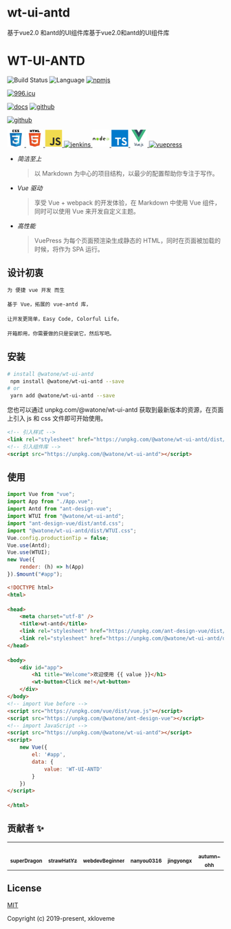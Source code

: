 # wt-ui-antd

基于vue2.0
和antd的UI组件库基于vue2.0和antd的UI组件库

<h1 align="center">
<h1>WT-UI-ANTD</h1>
  <a><img src="https://img.shields.io/circleci/project/github/vuejs/vue/dev.svg" alt="Build Status"></a>
  <a><img src="https://img.shields.io/badge/language-vue-42b983.svg" alt="Language"></a>
  <a href="https://www.npmjs.com/package/@wt/wt-ui-antd"><img src="https://img.shields.io/badge/npmjs-WTUIAntd-red.svg" alt="npmjs"></a>
  <br>

  <a href="https://996.icu"><img src="https://img.shields.io/badge/link-996.icu-red.svg" alt="996.icu"></a>

  <a href="https://github.com/xkloveme/wt-ui-antd"><img src="https://img.shields.io/badge/WTUIAntd-doc-blue.svg" alt="docs"></a>
   <a href="https://github.com/xkloveme/wt-ui-antd"><img src="https://img.shields.io/badge/github-lib-darkslategrey.svg" alt="github"></a>

<a href="https://www.jixiaokang.com/wt-ui-antd/"><img src="https://forthebadge.com/images/badges/built-with-love.svg" alt="github"></a>
<p align="left"> <a href="https://www.w3schools.com/css/" target="_blank"> <img src="https://raw.githubusercontent.com/devicons/devicon/master/icons/css3/css3-original-wordmark.svg" alt="css3" width="40" height="40"/> </a> <a href="https://www.w3.org/html/" target="_blank"> <img src="https://raw.githubusercontent.com/devicons/devicon/master/icons/html5/html5-original-wordmark.svg" alt="html5" width="40" height="40"/> </a> <a href="https://developer.mozilla.org/en-US/docs/Web/JavaScript" target="_blank"> <img src="https://raw.githubusercontent.com/devicons/devicon/master/icons/javascript/javascript-original.svg" alt="javascript" width="40" height="40"/> </a> <a href="https://www.jenkins.io" target="_blank"> <img src="https://www.vectorlogo.zone/logos/jenkins/jenkins-icon.svg" alt="jenkins" width="40" height="40"/> </a> <a href="https://nodejs.org" target="_blank"> <img src="https://raw.githubusercontent.com/devicons/devicon/master/icons/nodejs/nodejs-original-wordmark.svg" alt="nodejs" width="40" height="40"/> </a> <a href="https://www.typescriptlang.org/" target="_blank"> <img src="https://raw.githubusercontent.com/devicons/devicon/master/icons/typescript/typescript-original.svg" alt="typescript" width="40" height="40"/> </a> <a href="https://vuejs.org/" target="_blank"> <img src="https://raw.githubusercontent.com/devicons/devicon/master/icons/vuejs/vuejs-original-wordmark.svg" alt="vuejs" width="40" height="40"/> </a> <a href="https://vuepress.vuejs.org/" target="_blank"> <img src="https://raw.githubusercontent.com/AliasIO/wappalyzer/master/src/drivers/webextension/images/icons/VuePress.svg" alt="vuepress" width="40" height="40"/> </a> </p>

</h1>

*   _简洁至上_
    > 以 Markdown 为中心的项目结构，以最少的配置帮助你专注于写作。

*   _Vue 驱动_
    > 享受 Vue + webpack 的开发体验，在 Markdown 中使用 Vue 组件，同时可以使用 Vue 来开发自定义主题。

*   _高性能_
    > VuePress 为每个页面预渲染生成静态的 HTML，同时在页面被加载的时候，将作为 SPA 运行。

## 设计初衷

```bash
为 便捷 vue 开发 而生

基于 Vue，拓展的 vue-antd 库，

让开发更简单，Easy Code, Colorful Life，

开箱即用，你需要做的只是安装它，然后写吧。
```

## 安装

```bash
# install @watone/wt-ui-antd
 npm install @watone/wt-ui-antd --save
# or
 yarn add @watone/wt-ui-antd --save
```

您也可以通过 unpkg.com/@watone/wt-ui-antd 获取到最新版本的资源，在页面上引入 js 和 css 文件即可开始使用。

```html
<!-- 引入样式 -->
<link rel="stylesheet" href="https://unpkg.com/@watone/wt-ui-antd/dist/WTUI.css" />
<!-- 引入组件库 -->
<script src="https://unpkg.com/@watone/wt-ui-antd"></script>
```

## 使用

```js
import Vue from "vue";
import App from "./App.vue";
import Antd from "ant-design-vue";
import WTUI from "@watone/wt-ui-antd";
import "ant-design-vue/dist/antd.css";
import "@watone/wt-ui-antd/dist/WTUI.css";
Vue.config.productionTip = false;
Vue.use(Antd);
Vue.use(WTUI);
new Vue({
    render: (h) => h(App)
}).$mount("#app");
```

```html
<!DOCTYPE html>
<html>

<head>
    <meta charset="utf-8" />
    <title>wt-antd</title>
    <link rel="stylesheet" href="https://unpkg.com/ant-design-vue/dist/antd.css" />
    <link rel="stylesheet" href="https://unpkg.com/@watone/wt-ui-antd/dist/WTUI.css" />
</head>

<body>
    <div id="app">
        <h1 title="Welcome">欢迎使用 {{ value }}</h1>
        <wt-button>Click me!</wt-button>
    </div>
</body>
<!-- import Vue before -->
<script src="https://unpkg.com/vue/dist/vue.js"></script>
<script src="https://unpkg.com/@watone/ant-design-vue"></script>
<!-- import JavaScript -->
<script src="https://unpkg.com/@watone/wt-ui-antd"></script>
<script>
    new Vue({
        el: '#app',
        data: {
            value: 'WT-UI-ANTD'
        }
    })
</script>

</html>
```

## 贡献者 ✨

<!-- ALL-CONTRIBUTORS-LIST: START - Do not remove or modify this section -->
<!-- prettier-ignore-start -->
<!-- markdownlint-disable -->
<table>
  <tr>
    <td align="center"><a href="https://www.jixiaokang.com/"><img src="https://avatars.githubusercontent.com/u/29595042?v=4" width="100px;" style="borderRadius:100%" alt=""/><br /><sub><b>superDragon</b></sub></a></td>
    <td align="center"><a href="https://github.com/strawHatYz"><img src="https://avatars.githubusercontent.com/u/43464132?v=4" width="100px;" style="borderRadius:100%" alt=""/><br /><sub><b>strawHatYz</b></sub></a></td>
    <td align="center"><a href="https://github.com/webdevBeginner"><img src="https://avatars.githubusercontent.com/u/37663902?v=4" width="100px;" style="borderRadius:100%" alt=""/><br /><sub><b>webdevBeginner</b></sub></a></td>
    <td align="center"><a href="https://github.com/nanyou0316"><img src="https://avatars.githubusercontent.com/u/55910517?v=4" width="100px;" style="borderRadius:100%" alt=""/><br /><sub><b>nanyou0316</b></sub></a></td>
    <td align="center"><a href="https://github.com/jingyongx"><img src="https://avatars.githubusercontent.com/u/74340084?v=4" width="100px;" style="borderRadius:100%" alt=""/><br /><sub><b>jingyongx</b></sub></a></td>
    <td align="center"><a href="https://github.com/autumn-ohh"><img src="https://avatars.githubusercontent.com/u/35619392?v=4" width="100px;" style="borderRadius:100%" alt=""/><br /><sub><b>autumn-ohh</b></sub></a></td>
  </tr>
</table>

<!-- markdownlint-restore -->
<!-- prettier-ignore-end -->

<!-- ALL-CONTRIBUTORS-LIST: END -->

## License

[MIT](http://opensource.org/licenses/MIT)

Copyright (c) 2019-present, xkloveme
